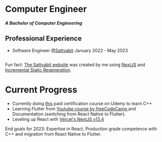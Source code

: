 <h1>Computer Engineer</h1>
<h5>A Bachelor of Computer Engineering</h5>

<h2> Professional Experience </h2>
<ul>
  <li>Software Engineer <a href="https://www.sattvabit.com/" target="_blank" >@Sattvabit</a> January 2022 - May 2023</li>
 </ul>
<h2> </h2>
<p>Fun fact: <a href="https://www.sattvabit.com">The Sattvabit website</a> was created by me using <a href="https://nextjs.org/">NextJS</a> and <a href="https://nextjs.org/docs/basic-features/data-fetching/incremental-static-regeneration">Incremental Static Regeneration</a>.</p>

<h1> Current Progress </h1>
<ul>
  <li> Currently doing <a href="https://www.udemy.com/course/beginning-c-plus-plus-programming">this<a/> paid certification course on Udemy to learn C++ </li>
  <li> Learning Flutter from <a href="https://youtu.be/VPvVD8t02U8">Youtube course by freeCodeCamp </a> and Documentation (switching from React Native to Flutter). </li>
  <li> Leveling up React with <a href="https://nextjs.org/blog/next-13-4">Vercel's NextJS v13.4</a> </li>
</ul>

<p> End goals for 2023: Expertise in React, Production grade competence with C++ and migration from React Native to Flutter.</p>
